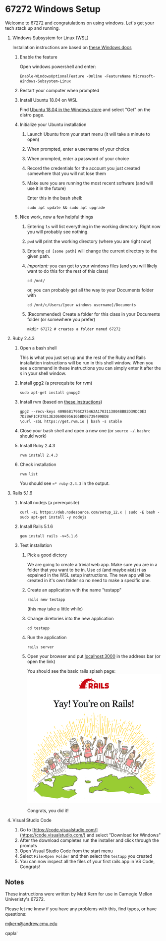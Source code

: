 # 67272 Windows Setup
Welcome to 67272 and congratulations on using windows. Let's get your tech
stack up and running.

1) Windows Subsystem for Linux (WSL)

    Installation instructions are based on [these Windows docs](https://docs.microsoft.com/en-us/windows/wsl/install-win10)

    1) Enable the feature

        Open windows powershell and enter:
        ```
        Enable-WindowsOptionalFeature -Online -FeatureName Microsoft-Windows-Subsystem-Linux
        ```

    2) Restart your computer when prompted

    3) Install Ubuntu 18.04 on WSL

        Find [Ubuntu 18.04 in the Windows store](https://www.microsoft.com/store/apps/9N9TNGVNDL3Q)
        and select "Get" on the distro page.

    4) Initialize your Ubuntu installation

        1) Launch Ubuntu from your start menu (it will take a minute to open)
        2) When prompted, enter a username of your choice
        3) When prompted, enter a password of your choice
        4) Record the credentials for the account you just created somewhere
        that you will not lose them
        5) Make sure you are running the most recent software (and will use
        it in the future)

            Enter this in the bash shell:
            ```
            sudo apt update && sudo apt upgrade
            ```
    5) Nice work, now a few helpful things

        1) Entering `ls` will list everything in the working directory. Right
        now you will probably see nothing.
        2) `pwd` will print the working directory (where you are right now)
        3) Entering `cd [some path]` will change the current directory to the
        given path.
        4) *Important:* you can get to your windows files (and you will likely
          want to do this for the rest of this class)

            ```
            cd /mnt/
            ```
            or, you can probably get all the way to your Documents folder with
            ```
            cd /mnt/c/Users/[your windows username]/Documents
            ```

        5) (Recommended) Create a folder for this class in your Documents
        folder (or somewhere you prefer)

            ```
            mkdir 67272 # creates a folder named 67272
            ```

2) Ruby 2.4.3
    1) Open a bash shell

        This is what you just set up and the rest of the Ruby and Rails
        installation instructions will be run in this shell window. When
        you see a command in these instructions you can simply enter it after
        the `$` in your shell window.

    2) Install gpg2 (a prerequisite for rvm)

        ```
        sudo apt-get install gnupg2
        ```

    3) Install rvm (based on [these instructions](https://rvm.io/))

        ```
        gpg2 --recv-keys 409B6B1796C275462A1703113804BB82D39DC0E3 7D2BAF1CF37B13E2069D6956105BD0E739499BDB
        \curl -sSL https://get.rvm.io | bash -s stable
        ```

    4) Close your bash shell and open a new one (or `source ~/.bashrc` should work)

    5) Install Ruby 2.4.3

        ```
        rvm install 2.4.3
        ```

    6) Check installation

        ```
        rvm list
        ```
        You should see `=* ruby-2.4.3` in the output.

3) Rails 5.1.6
    1) Install nodejs (a prerequisite)

        ```
        curl -sL https://deb.nodesource.com/setup_12.x | sudo -E bash -
        sudo apt-get install -y nodejs
        ```

    2) Install Rails 5.1.6

        ```
        gem install rails -v=5.1.6
        ```

    3) Test installation
        1) Pick a good dictory

            We are going to create a trivial web app. Make sure you are in a
            folder that you want to be in. Use `cd` (and maybe `mkdir`) as expained
            in the WSL setup instructions. The new app will be created in it's own
            folder so no need to make a specific one.

        2) Create an application with the name "testapp"

            ```
            rails new testapp
            ```
            (this may take a little while)

        3) Change diretories into the new application

            ```
            cd testapp
            ```

        4) Run the application

            ```
            rails server
            ```

        5) Open your browser and put [localhost:3000](localhost:3000) in the
        address bar (or open the link)

            You should see the basic rails splash page:
            ![splash page image](https://github.com/mjkern/67272-Windows-Setup/blob/master/rails_welcome.png?raw=true)

            Congrats, you did it!

4) Visual Studio Code

    1) Go to [https://code.visualstudio.com/](https://code.visualstudio.com/)
    and select "Download for Windows"
    2) After the download completes run the installer and click through the
    prompts
    3) Open Visual Studio Code from the start menu
    4) Select `File>Open Folder` and then select the `testapp` you created
    5) You can now inspect all the files of your first rails app in VS Code, Congrats!

## Notes

These instructions were written by Matt Kern for use in Carnegie Mellon
Univeristy's 67272.

Please let me know if you have any problems with this, find typos, or have
questions:

mjkern@andrew.cmu.edu

qapla'

